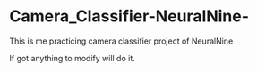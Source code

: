 # Camera_Classifier-NeuralNine-

This is me practicing camera classifier project of NeuralNine

If got anything to modify will do it.
